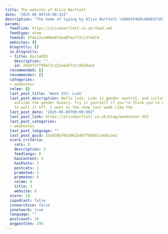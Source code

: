 ```yaml
---
title: The website of Alice Bartlett
date: "2025-06-09T20:08:31Z"
description: "The home of typing by Alice Bartlett \U0001F469\U0001F3FB‍\U0001F4BB"
params:
  feedlink: https://alicebartlett.co.uk/feed.xml
  feedtype: atom
  feedid: dfda12ce098a07eba8faa772c1374df4
  websites: {}
  blogrolls: []
  in_blogrolls:
  - title: QuiteRSS
    description: ""
    id: 2b43f27f9bb72cd22eed5f2cc6628aa2
  recommended: []
  recommender: []
  categories:
  - weaknotes
  relme: {}
  last_post_title: 'Week 353: Lxds'
  last_post_description: Hello lxds. Lxds is gender neutral, and inclusive of people
    outside the gender binary. Try it yourself if you’re think you’re cool enough
    to pull it off. I went to the shep last week like the
  last_post_date: "2025-06-09T00:00:00Z"
  last_post_link: https://alicebartlett.co.uk/blog/weaknotes-353
  last_post_categories:
  - weaknotes
  last_post_language: ""
  last_post_guid: 53c038b705a061b447f8db61c4d5cae1
  score_criteria:
    cats: 0
    description: 3
    feedlangs: 0
    hasContent: 3
    hasPosts: 3
    postcats: 1
    promoted: 5
    promotes: 0
    relme: 0
    title: 3
    website: 0
  score: 18
  ispodcast: false
  isnoarchive: false
  innetwork: true
  language: ""
  postcount: 10
  avgpostlen: 296
---
```

